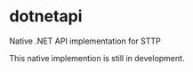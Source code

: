 # dotnetapi
Native .NET API implementation for STTP

This native implemention is still in development.

